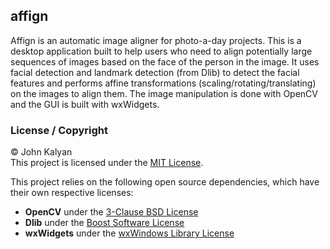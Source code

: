 ## affign
Affign is an automatic image aligner for photo-a-day projects. This is a desktop application built to help users who need to align
potentially large sequences of images based on the face of the person in the image. It uses facial detection and landmark detection
(from Dlib) to detect the facial features and performs affine transformations (scaling/rotating/translating) on the images to align
them. The image manipulation is done with OpenCV and the GUI is built with wxWidgets.

### License / Copyright
© John Kalyan  
This project is licensed under the [MIT License](LICENSE).

This project relies on the following open source dependencies, which have their own respective licenses:  
  * **OpenCV** under the [3-Clause BSD License](https://opencv.org/license.html)  
  * **Dlib** under the [Boost Software License](http://dlib.net/license.html)  
  * **wxWidgets** under the [wxWindows Library License](http://docs.wxwidgets.org/3.1/page_copyright_wxlicense.html)
